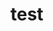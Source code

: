 <!DOCTYPE html>
<html lang="en">
<head>
    <meta charset="UTF-8">
    <meta http-equiv="X-UA-Compatible" content="IE=edge">
    <meta name="viewport" content="width=device-width, initial-scale=1.0">
    <title>Test glypse website</title>
</head>
<body>
    <h1>test</h1>
</body>
</html>
